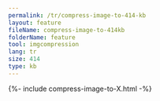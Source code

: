 ```yaml
---
permalink: /tr/compress-image-to-414-kb
layout: feature
fileName: compress-image-to-414kb
folderName: feature
tool: imgcompression
lang: tr
size: 414
type: kb
---
```


{%- include compress-image-to-X.html -%}

